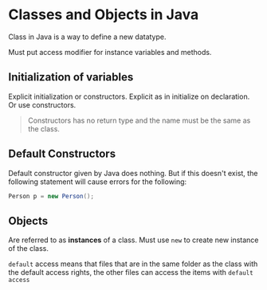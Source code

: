 # Classes and Objects in Java
Class in Java is a way to define a new datatype.

Must put access modifier for instance variables and methods.

## Initialization of variables
Explicit initialization or constructors. Explicit as in initialize on declaration. Or use constructors.

> Constructors has no return type and the name must be the same as the class.

## Default Constructors
Default constructor given by Java does nothing. But if this doesn't exist, the following statement will cause errors for the following:

```Java
Person p = new Person();
```

## Objects
Are referred to as **instances** of a class. Must use `new` to create new instance of the class.

`default` access means that files that are in the same folder as the class with the default access rights, the other files can access the items with `default access`

